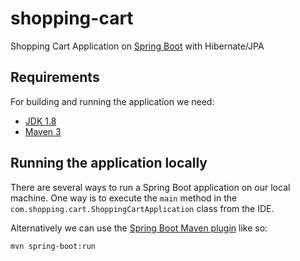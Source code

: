 # shopping-cart
Shopping Cart Application on [Spring Boot](http://projects.spring.io/spring-boot/) with Hibernate/JPA

## Requirements

For building and running the application we need:

- [JDK 1.8](http://www.oracle.com/technetwork/java/javase/downloads/jdk8-downloads-2133151.html)
- [Maven 3](https://maven.apache.org)

## Running the application locally

There are several ways to run a Spring Boot application on our local machine. One way is to execute the `main` method in the `com.shopping.cart.ShoppingCartApplication` class from the IDE.

Alternatively we can use the [Spring Boot Maven plugin](https://docs.spring.io/spring-boot/docs/current/reference/html/build-tool-plugins-maven-plugin.html) like so:

```shell
mvn spring-boot:run
```